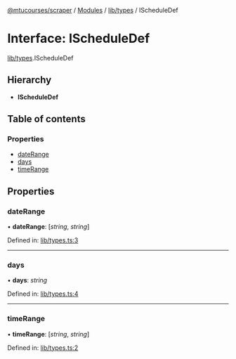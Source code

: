 [@mtucourses/scraper](../../README.md) / [Modules](../../modules.md) / [lib/types](../../modules/lib_types.md) / IScheduleDef

# Interface: IScheduleDef

[lib/types](../../modules/lib_types.md).IScheduleDef

## Hierarchy

* **IScheduleDef**

## Table of contents

### Properties

- [dateRange](types.ischeduledef.md#daterange)
- [days](types.ischeduledef.md#days)
- [timeRange](types.ischeduledef.md#timerange)

## Properties

### dateRange

• **dateRange**: [*string*, *string*]

Defined in: [lib/types.ts:3](https://github.com/Michigan-Tech-Courses/scrapper/blob/95d6d94/src/lib/types.ts#L3)

___

### days

• **days**: *string*

Defined in: [lib/types.ts:4](https://github.com/Michigan-Tech-Courses/scrapper/blob/95d6d94/src/lib/types.ts#L4)

___

### timeRange

• **timeRange**: [*string*, *string*]

Defined in: [lib/types.ts:2](https://github.com/Michigan-Tech-Courses/scrapper/blob/95d6d94/src/lib/types.ts#L2)
